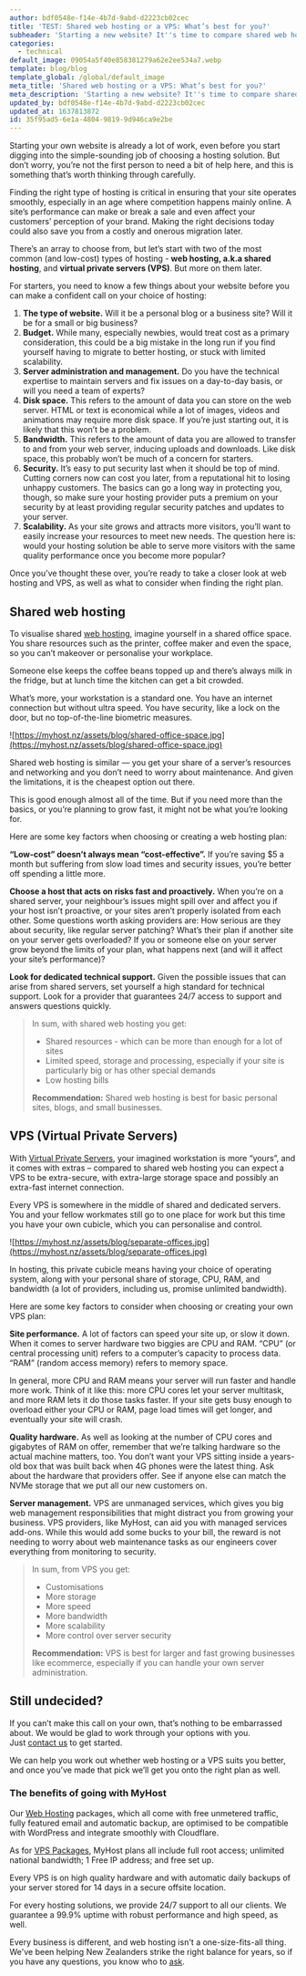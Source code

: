 ```yaml
---
author: bdf0548e-f14e-4b7d-9abd-d2223cb02cec
title: 'TEST: Shared web hosting or a VPS: What’s best for you?'
subheader: 'Starting a new website? It''s time to compare shared web hosting to a VPS and work out which option is best.'
categories:
  - technical
default_image: 09054a5f40e858381279a62e2ee534a7.webp
template: blog/blog
template_global: /global/default_image
meta_title: 'Shared web hosting or a VPS: What’s best for you?'
meta_description: 'Starting a new website? It''s time to compare shared web hosting to a VPS and work out which option is best.'
updated_by: bdf0548e-f14e-4b7d-9abd-d2223cb02cec
updated_at: 1637813872
id: 35f95ad5-6e1a-4804-9819-9d946ca9e2be
---
```

Starting your own website is already a lot of work, even before you start digging into the simple-sounding job of choosing a hosting solution. But don’t worry, you’re not the first person to need a bit of help here, and this is something that’s worth thinking through carefully.

Finding the right type of hosting is critical in ensuring that your site operates smoothly, especially in an age where competition happens mainly online. A site’s performance can make or break a sale and even affect your customers’ perception of your brand. Making the right decisions today could also save you from a costly and onerous migration later.

There’s an array to choose from, but let’s start with two of the most common (and low-cost) types of hosting - **web hosting, a.k.a shared hosting**, and **virtual private servers (VPS)**. But more on them later.

For starters, you need to know a few things about your website before you can make a confident call on your choice of hosting:

1. **The type of website.** Will it be a personal blog or a business site? Will it be for a small or big business?
2. **Budget.** While many, especially newbies, would treat cost as a primary consideration, this could be a big mistake in the long run if you find yourself having to migrate to better hosting, or stuck with limited scalability.
3. **Server administration and management.** Do you have the technical expertise to maintain servers and fix issues on a day-to-day basis, or will you need a team of experts?
4. **Disk space.** This refers to the amount of data you can store on the web server. HTML or text is economical while a lot of images, videos and animations may require more disk space. If you’re just starting out, it is likely that this won’t be a problem.
5. **Bandwidth.** This refers to the amount of data you are allowed to transfer to and from your web server, inducing uploads and downloads. Like disk space, this probably won’t be much of a concern for starters.
6. **Security.** It’s easy to put security last when it should be top of mind. Cutting corners now can cost you later, from a reputational hit to losing unhappy customers. The basics can go a long way in protecting you, though, so make sure your hosting provider puts a premium on your security by at least providing regular security patches and updates to your server.
7. **Scalability.** As your site grows and attracts more visitors, you’ll want to easily increase your resources to meet new needs. The question here is: would your hosting solution be able to serve more visitors with the same quality performance once you become more popular?

Once you’ve thought these over, you’re ready to take a closer look at web hosting and VPS, as well as what to consider when finding the right plan.

## Shared web hosting

To visualise shared [web hosting](https://myhost.nz/hosting/web-hosting), imagine yourself in a shared office space. You share resources such as the printer, coffee maker and even the space, so you can’t makeover or personalise your workplace.

Someone else keeps the coffee beans topped up and there’s always milk in the fridge, but at lunch time the kitchen can get a bit crowded.

What’s more, your workstation is a standard one. You have an internet connection but without ultra speed. You have security, like a lock on the door, but no top-of-the-line biometric measures.

![https://myhost.nz/assets/blog/shared-office-space.jpg](https://myhost.nz/assets/blog/shared-office-space.jpg)

Shared web hosting is similar — you get your share of a server’s resources and networking and you don’t need to worry about maintenance. And given the limitations, it is the cheapest option out there.

This is good enough almost all of the time. But if you need more than the basics, or you’re planning to grow fast, it might not be what you’re looking for.

Here are some key factors when choosing or creating a web hosting plan:

**“Low-cost” doesn’t always mean “cost-effective”.** If you’re saving $5 a month but suffering from slow load times and security issues, you’re better off spending a little more.

**Choose a host that acts on risks fast and proactively.** When you’re on a shared server, your neighbour’s issues might spill over and affect you if your host isn’t proactive, or your sites aren’t properly isolated from each other. Some questions worth asking providers are: How serious are they about security, like regular server patching? What’s their plan if another site on your server gets overloaded? If you or someone else on your server grow beyond the limits of your plan, what happens next (and will it affect your site’s performance)?

**Look for dedicated technical support.** Given the possible issues that can arise from shared servers, set yourself a high standard for technical support. Look for a provider that guarantees 24/7 access to support and answers questions quickly.

> In sum, with shared web hosting you get:
> 
> - Shared resources - which can be more than enough for a lot of sites
> - Limited speed, storage and processing, especially if your site is particularly big or has other special demands
> - Low hosting bills
> 
> **Recommendation:** Shared web hosting is best for basic personal sites, blogs, and small businesses.
> 

## VPS (Virtual Private Servers)

With [Virtual Private Servers](https://myhost.nz/servers/virtual-private-servers), your imagined workstation is more “yours”, and it comes with extras – compared to shared web hosting you can expect a VPS to be extra-secure, with extra-large storage space and possibly an extra-fast internet connection.

Every VPS is somewhere in the middle of shared and dedicated servers. You and your fellow workmates still go to one place for work but this time you have your own cubicle, which you can personalise and control.

![https://myhost.nz/assets/blog/separate-offices.jpg](https://myhost.nz/assets/blog/separate-offices.jpg)

In hosting, this private cubicle means having your choice of operating system, along with your personal share of storage, CPU, RAM, and bandwidth (a lot of providers, including us, promise unlimited bandwidth).

Here are some key factors to consider when choosing or creating your own VPS plan:

**Site performance.** A lot of factors can speed your site up, or slow it down. When it comes to server hardware two biggies are CPU and RAM. “CPU” (or central processing unit) refers to a computer’s capacity to process data. “RAM” (random access memory) refers to memory space.

In general, more CPU and RAM means your server will run faster and handle more work. Think of it like this: more CPU cores let your server multitask, and more RAM lets it do those tasks faster. If your site gets busy enough to overload either your CPU or RAM, page load times will get longer, and eventually your site will crash.

**Quality hardware.** As well as looking at the number of CPU cores and gigabytes of RAM on offer, remember that we’re talking hardware so the actual machine matters, too. You don’t want your VPS sitting inside a years-old box that was built back when 4G phones were the latest thing. Ask about the hardware that providers offer. See if anyone else can match the NVMe storage that we put all our new customers on.

**Server management.** VPS are unmanaged services, which gives you big web management responsibilities that might distract you from growing your business. VPS providers, like MyHost, can aid you with managed services add-ons. While this would add some bucks to your bill, the reward is not needing to worry about web maintenance tasks as our engineers cover everything from monitoring to security.

> In sum, from VPS you get:
> 
> - Customisations
> - More storage
> - More speed
> - More bandwidth
> - More scalability
> - More control over server security
> 
> **Recommendation:** VPS is best for larger and fast growing businesses like ecommerce, especially if you can handle your own server administration.
> 

## Still undecided?

If you can’t make this call on your own, that’s nothing to be embarrassed about. We would be glad to work through your options with you. Just [contact us](https://myhost.nz/contact-us) to get started.

We can help you work out whether web hosting or a VPS suits you better, and once you’ve made that pick we’ll get you onto the right plan as well.

### **The benefits of going with MyHost**

Our [Web Hosting](https://myhost.nz/hosting/web-hosting) packages, which all come with free unmetered traffic, fully featured email and automatic backup, are optimised to be compatible with WordPress and integrate smoothly with Cloudflare.

As for [VPS Packages](https://myhost.nz/servers/virtual-private-servers), MyHost plans all include full root access; unlimited national bandwidth; 1 Free IP address; and free set up.

Every VPS is on high quality hardware and with automatic daily backups of your server stored for 14 days in a secure offsite location.

For every hosting solutions, we provide 24/7 support to all our clients. We guarantee a 99.9% uptime with robust performance and high speed, as well.

Every business is different, and web hosting isn't a one-size-fits-all thing. We've been helping New Zealanders strike the right balance for years, so if you have any questions, you know who to [ask](https://myhost.nz/contact-us).
